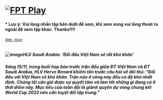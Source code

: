 # [![FPT Play](https://user-images.githubusercontent.com/75318518/141979460-cfc56a6d-0e38-4e25-8aad-80c6620a1996.png)](https://admin1509.github.io/fptplay.vn/)

#### * Lưu ý: Vui lòng nhấn tập bên dưới để xem, khi xem xong vui lòng thoát ra ngoài để xem tập khác. Thanks!!!!

###### [`Xem ngay`]()
##### ![image](https://user-images.githubusercontent.com/75318518/141980388-3576da9a-9827-43b1-86d1-047e1a2fb5a9.png)HLV Saudi Arabia: 'Đối đầu Việt Nam sẽ rất khó khăn'
##### Sáng 15/11, trong buổi họp báo trước trận đấu giữa ĐT Việt Nam và ĐT Saudi Arabia, HLV Herve Renard khiêm tốn trước câu hỏi về đối thủ: "Đối đầu với Việt Nam sẽ khó khăn. Trận nào ở vòng này đều có độ khó nhất định. Chúng tôi cần giữ được sự quyết tâm và làm tốt những gì đang có ở thời điểm này. Mục tiêu của toàn đội là giành quyền dự vòng chung kết World Cup 2022 nên cần tuyệt đối tập trung."
